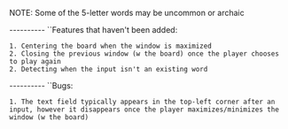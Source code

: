 NOTE: Some of the 5-letter words may be uncommon or archaic

---------- ``Features that haven't been added:

	1. Centering the board when the window is maximized
	2. Closing the previous window (w the board) once the player chooses to play again
	2. Detecting when the input isn't an existing word

---------- ``Bugs:

	1. The text field typically appears in the top-left corner after an input, however it disappears once the player maximizes/minimizes the window (w the board)
